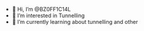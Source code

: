 - 👋 Hi, I’m @BZ0FF1C14L
- 👀 I’m interested in Tunnelling
- 🌱 I’m currently learning about tunnelling and other

<!---
BZ0FF1C14L/BZ0FF1C14L is a ✨ special ✨ repository because its `README.md` (this file) appears on your GitHub profile.
You can click the Preview link to take a look at your changes.
--->
